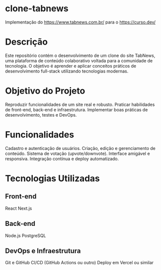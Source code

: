 # clone-tabnews

Implementação do https://www.tabnews.com.br/ para o https://curso.dev/

# Descrição
Este repositório contém o desenvolvimento de um clone do site TabNews, uma plataforma de conteúdo colaborativo voltada para a comunidade de tecnologia. O objetivo é aprender e aplicar conceitos práticos de desenvolvimento full-stack utilizando tecnologias modernas.

# Objetivo do Projeto
Reproduzir funcionalidades de um site real e robusto.
Praticar habilidades de front-end, back-end e infraestrutura.
Implementar boas práticas de desenvolvimento, testes e DevOps.

# Funcionalidades
Cadastro e autenticação de usuários.
Criação, edição e gerenciamento de conteúdo.
Sistema de votação (upvote/downvote).
Interface amigável e responsiva.
Integração contínua e deploy automatizado.

# Tecnologias Utilizadas
## Front-end
React
Next.js

## Back-end
Node.js
PostgreSQL

## DevOps e Infraestrutura
Git e GitHub
CI/CD (GitHub Actions ou outro)
Deploy em Vercel ou similar
